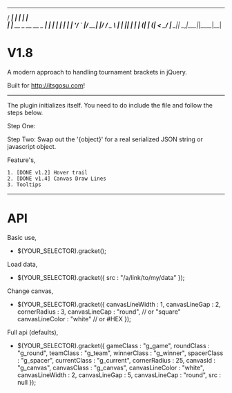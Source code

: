   _____                _        _   
 / ____|              | |      | |  
| |  __ _ __ __ _  ___| | _____| |_ 
| | |_ | '__/ _` |/ __| |/ / _ \ __|
| |__| | | | (_| | (__|   <  __/ |_ 
 \_____|_|  \__,_|\___|_|\_\___|\__|


V1.8
====

A modern approach to handling tournament brackets in jQuery.

Built for http://itsgosu.com! 

------------------------------------------------------------

The plugin initializes itself. You need to do include the file and follow the steps below.

Step One: <div data-gracket='{object}' /> 
Step Two: Swap out the '{object}' for a real serialized JSON string or javascript object.

Feature's,

	1. [DONE v1.2] Hover trail
	2. [DONE v1.4] Canvas Draw Lines
	3. Tooltips
	
------------------------------------------------------------

API
===

Basic use,
- $(YOUR_SELECTOR).gracket();

Load data,
- $(YOUR_SELECTOR).gracket({
	src : "/a/link/to/my/data"
});

Change canvas,
- $(YOUR_SELECTOR).gracket({
	canvasLineWidth : 1,
	canvasLineGap : 2,
	cornerRadius : 3,
	canvasLineCap : "round", // or "square"
	canvasLineColor : "white" // or #HEX
});

Full api (defaults),
- $(YOUR_SELECTOR).gracket({
	gameClass : "g_game",
	roundClass : "g_round",
	teamClass : "g_team",
	winnerClass : "g_winner",
	spacerClass : "g_spacer",
	currentClass : "g_current",
	cornerRadius : 25,
	canvasId : "g_canvas",
	canvasClass : "g_canvas",
	canvasLineColor : "white",
	canvasLineWidth : 2,
	canvasLineGap : 5,
	canvasLineCap : "round",
	src : null
});


